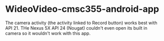 # WideoVideo-cmsc355-android-app

The camera activity (the activity linked to Record button) works best with API 21. THe Nexus 5X API 24 (Nougat) couldn't even open its built in camera so it wouldn't work with this app.
